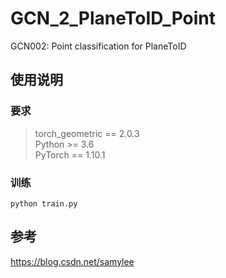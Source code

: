 # GCN_2_PlaneToID_Point
GCN002: Point classification for PlaneToID

## 使用说明
### 要求
> torch_geometric == 2.0.3 \
> Python >= 3.6 \
> PyTorch == 1.10.1
### 训练
```shell script
python train.py
```
## 参考
https://blog.csdn.net/samylee 
